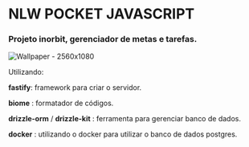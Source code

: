 <h1>NLW POCKET JAVASCRIPT</h1>
<h3>Projeto inorbit, gerenciador de metas e tarefas.</h3>

![Wallpaper - 2560x1080](https://github.com/user-attachments/assets/f393d5be-955c-4d6d-83e8-e9204ab3db0b)

Utilizando:

**fastify**: framework para criar o servidor.

**biome** : formatador de códigos.

**drizzle-orm** / **drizzle-kit** : ferramenta para gerenciar banco de dados.

**docker** : utilizando o docker para utilizar o banco de dados postgres.

